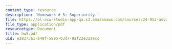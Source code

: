 ```yaml
---
content_type: resource
description: 'Homework # 5: Superiority.'
file: https://ol-ocw-studio-app-qa.s3.amazonaws.com/courses/24-952-advanced-syntax-spring-2007/e28373a1b49f589503d792f22e31aecc_hw5.pdf
file_type: application/pdf
resourcetype: Document
title: hw5.pdf
uid: e28373a1-b49f-5895-03d7-92f22e31aecc
---
```

